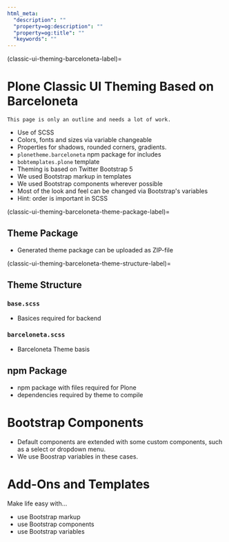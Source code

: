 ```yaml
---
html_meta:
  "description": ""
  "property=og:description": ""
  "property=og:title": ""
  "keywords": ""
---
```


(classic-ui-theming-barceloneta-label)=

# Plone Classic UI Theming Based on Barceloneta

```{todo}
This page is only an outline and needs a lot of work.
```

* Use of SCSS
* Colors, fonts and sizes via variable changeable
* Properties for shadows, rounded corners, gradients.
* `plonetheme.barceloneta` npm package for includes
* `bobtemplates.plone` template
* Theming is based on Twitter Bootstrap 5
* We used Bootstrap markup in templates
* We used Bootstrap components wherever possible
* Most of the look and feel can be changed via Bootstrap's variables
* Hint: order is important in SCSS


(classic-ui-theming-barceloneta-theme-package-label)=

## Theme Package

* Generated theme package can be uploaded as ZIP-file


(classic-ui-theming-barceloneta-theme-structure-label)=

## Theme Structure

### `base.scss`

* Basices required for backend

### `barceloneta.scss`

* Barceloneta Theme basis


## npm Package

* npm package with files required for Plone
* dependencies required by theme to compile


# Bootstrap Components

* Default components are extended with some custom components, such as a select or dropdown menu.
* We use Boostrap variables in these cases.


# Add-Ons and Templates

Make life easy with...

* use Bootstrap markup
* use Bootstrap components
* use Bootstrap variables

